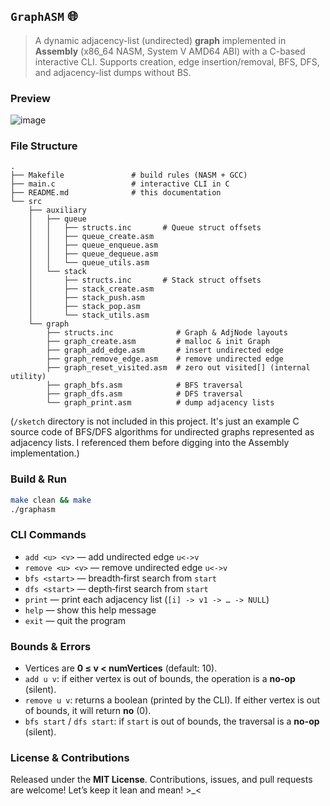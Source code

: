 ## `GraphASM` 🌐

> A dynamic adjacency-list (undirected) **graph** implemented in **Assembly** (x86\_64 NASM, System V AMD64 ABI) with a C-based interactive CLI.
> Supports creation, edge insertion/removal, BFS, DFS, and adjacency-list dumps without BS.

### Preview

![image](https://github.com/user-attachments/assets/d200368e-d143-4d86-973d-40eba5934d6b)

### File Structure

```
.
├── Makefile               # build rules (NASM + GCC)
├── main.c                 # interactive CLI in C
├── README.md              # this documentation
└── src
    ├── auxiliary
    │   ├── queue
    │   │   ├── structs.inc       # Queue struct offsets
    │   │   ├── queue_create.asm
    │   │   ├── queue_enqueue.asm
    │   │   ├── queue_dequeue.asm
    │   │   └── queue_utils.asm
    │   └── stack
    │       ├── structs.inc       # Stack struct offsets
    │       ├── stack_create.asm
    │       ├── stack_push.asm
    │       ├── stack_pop.asm
    │       └── stack_utils.asm
    └── graph
        ├── structs.inc              # Graph & AdjNode layouts
        ├── graph_create.asm         # malloc & init Graph
        ├── graph_add_edge.asm       # insert undirected edge
        ├── graph_remove_edge.asm    # remove undirected edge
        ├── graph_reset_visited.asm  # zero out visited[] (internal utility)
        ├── graph_bfs.asm            # BFS traversal
        ├── graph_dfs.asm            # DFS traversal
        └── graph_print.asm          # dump adjacency lists
```

(`/sketch` directory is not included in this project. It's just an example C source code of BFS/DFS algorithms for undirected graphs represented as adjacency lists. I referenced them before digging into the Assembly implementation.)

### Build & Run

```bash
make clean && make
./graphasm
```

### CLI Commands

* `add <u> <v>`      — add undirected edge `u<->v`
* `remove <u> <v>`   — remove undirected edge `u<->v`
* `bfs <start>`      — breadth‐first search from `start`
* `dfs <start>`      — depth‐first search from `start`
* `print`            — print each adjacency list (`[i] -> v1 -> … -> NULL`)
* `help`             — show this help message
* `exit`             — quit the program

### Bounds & Errors

* Vertices are **0 ≤ v < numVertices** (default: 10).
* `add u v`: if either vertex is out of bounds, the operation is a **no-op** (silent).
* `remove u v`: returns a boolean (printed by the CLI). If either vertex is out of bounds, it will return **no** (0).
* `bfs start` / `dfs start`: if `start` is out of bounds, the traversal is a **no-op** (silent).

### License & Contributions

Released under the **MIT License**.
Contributions, issues, and pull requests are welcome! Let’s keep it lean and mean! >_<

